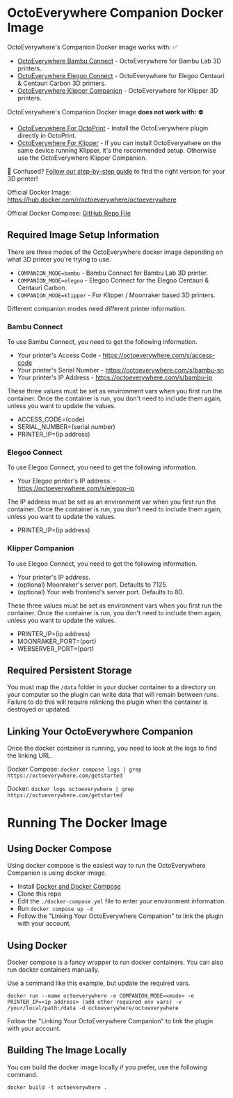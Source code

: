 # OctoEverywhere Companion Docker Image

OctoEverywhere's Companion Docker image works with: ✅

- [OctoEverywhere Bambu Connect](https://octoeverywhere.com/bambu?source=github_readme_docker) - OctoEverywhere for Bambu Lab 3D printers.
- [OctoEverywhere Elegoo Connect](https://octoeverywhere.com/elegoo-centauri?source=github_readme_docker) - OctoEverywhere for Elegoo Centauri & Centauri Carbon 3D printers.
- [OctoEverywhere Klipper Companion](https://octoeverywhere.com/?source=github_readme_docker) - OctoEverywhere for Klipper 3D printers.

OctoEverywhere's Companion Docker image **does not work with:** ⛔

- [OctoEverywhere For OctoPrint](https://octoeverywhere.com/?source=github_readme_docker) - Install the OctoEverywhere plugin directly in OctoPrint.
- [OctoEverywhere For Klipper](https://octoeverywhere.com/?source=github_readme_docker) - If you can install OctoEverywhere on the same device running Klipper, it's the recommended setup. Otherwise use the OctoEverywhere Klipper Companion.


🤔 Confused? [Follow our step-by-step guide](https://octoeverywhere.com/getstarted?source=github_readme_docker_guide) to find the right version for your 3D printer!

Official Docker Image: https://hub.docker.com/r/octoeverywhere/octoeverywhere

Official Docker Compose: [GitHub Repo File](https://github.com/QuinnDamerell/OctoPrint-OctoEverywhere/blob/master/docker-compose.yml)

## Required Image Setup Information

There are three modes of the OctoEverywhere docker image depending on what 3D printer you're trying to use.

- `COMPANION_MODE=bambu` - Bambu Connect for Bambu Lab 3D printer.
- `COMPANION_MODE=elegoo` - Elegoo Connect for the Elegoo Centauri & Centauri Carbon.
- `COMPANION_MODE=klipper` - For Klipper / Moonraker based 3D printers.

Different companion modes need different printer information.

### Bambu Connect

To use Bambu Connect, you need to get the following information.

- Your printer's Access Code - https://octoeverywhere.com/s/access-code
- Your printer's Serial Number - https://octoeverywhere.com/s/bambu-sn
- Your printer's IP Address - https://octoeverywhere.com/s/bambu-ip

These three values must be set as environment vars when you first run the container. Once the container is run, you don't need to include them again, unless you want to update the values.

- ACCESS_CODE=(code)
- SERIAL_NUMBER=(serial number)
- PRINTER_IP=(ip address)

### Elegoo Connect

To use Elegoo Connect, you need to get the following information.

- Your Elegoo printer's IP address. - https://octoeverywhere.com/s/elegoo-ip

The IP address must be set as an environment var when you first run the container. Once the container is run, you don't need to include them again, unless you want to update the values.

- PRINTER_IP=(ip address)

### Klipper Companion

To use Elegoo Connect, you need to get the following information.

- Your printer's IP address.
- (optional) Moonraker's server port. Defaults to 7125.
- (optional) Your web frontend's server port. Defaults to 80.

These three values must be set as environment vars when you first run the container. Once the container is run, you don't need to include them again, unless you want to update the values.

- PRINTER_IP=(ip address)
- MOONRAKER_PORT=(port)
- WEBSERVER_PORT=(port)

## Required Persistent Storage

You must map the `/data` folder in your docker container to a directory on your computer so the plugin can write data that will remain between runs. Failure to do this will require relinking the plugin when the container is destroyed or updated.

## Linking Your OctoEverywhere Companion

Once the docker container is running, you need to look at the logs to find the linking URL.

Docker Compose:
`docker compose logs | grep https://octoeverywhere.com/getstarted`

Docker:
`docker logs octoeverywhere | grep https://octoeverywhere.com/getstarted`

# Running The Docker Image

## Using Docker Compose

Using docker compose is the easiest way to run the OctoEverywhere Companion is using docker image.

- Install [Docker and Docker Compose](https://docs.docker.com/compose/install/linux/)
- Clone this repo
- Edit the `./docker-compose.yml` file to enter your environment information.
- Run `docker compose up -d`
- Follow the "Linking Your OctoEverywhere Companion" to link the plugin with your account.

## Using Docker

Docker compose is a fancy wrapper to run docker containers. You can also run docker containers manually.

Use a command like this example, but update the required vars.

`docker run --name octoeverywhere -e COMPANION_MODE=<mode> -e PRINTER_IP=<ip address> (add other required env vars) -v /your/local/path:/data -d octoeverywhere/octoeverywhere`

Follow the "Linking Your OctoEverywhere Companion" to link the plugin with your account.

## Building The Image Locally

You can build the docker image locally if you prefer, use the following command.

`docker build -t octoeverywhere .`